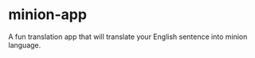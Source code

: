 # minion-app
 
A fun translation app that will translate your English sentence into minion language.
